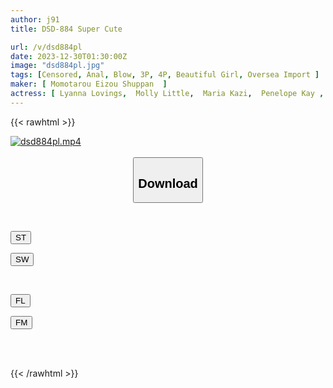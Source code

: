 ```yaml
---
author: j91
title: DSD-884 Super Cute

url: /v/dsd884pl
date: 2023-12-30T01:30:00Z
image: "dsd884pl.jpg"
tags: [Censored, Anal, Blow, 3P, 4P, Beautiful Girl, Oversea Import	]
maker: [ Momotarou Eizou Shuppan  ]
actress: [ Lyanna Lovings,  Molly Little,  Maria Kazi,  Penelope Kay , Jade Valentine ]
---
```



{{< rawhtml >}}

<div class="video" data-videoid="k3AjeB3d0DsOOak">
    <a href="javascript:;">
        <img src="/v/dsd884pl/dsd884pl.jpg" width="WIDTH" height="HEIGHT" alt="dsd884pl.mp4" loading="lazy">
    </a>
</div>

<script type="text/javascript" src="https://j91.asia/asset/on-demand-st.js"></script>

<br>
  <link rel="stylesheet" href="https://j91.asia/asset/bs5.css">
  
  <center>
  <button class="btn btn-primary" type="button" data-bs-toggle="collapse" data-bs-target=".multi-collapse" aria-expanded="false" aria-controls="multiCollapseExample1 multiCollapseExample2"><h2>Download</h2></button></center>
</p>
<div class="row">
  <div class="col">
    <div class="collapse multi-collapse" id="multiCollapseExample1">
      <div class="card card-body">
	      	      <br>
<div class="buttons">  
<p><a href="https://streamtape.to/v/k3AjeB3d0DsOOak" target="_blank"><button class="btn-hover color-3"><i class="fa fa-download"></i> ST</button></a></p>
<p><a href="https://flaswish.com/59az2vi7i51z" target="_blank"><button class="btn-hover color-2"><i class="fa fa-download"></i> SW</button></a></p></div>
    </div>
  </div>
</div>
  <div class="col">
    <div class="collapse multi-collapse" id="multiCollapseExample2">
      <div class="card card-body">
	      <br>
<div class="buttons">
<p><a href="javascript:;" target="_blank"><button class="btn-hover color-9"><i class="fa fa-download"></i> FL</button></a></p>
<p><a href="javascript:;" target="_blank"><button class="btn-hover color-8"><i class="fa fa-download"></i> FM</button></a></p></div>
<br><br>
      </div>
    </div>
  </div>
</div>

{{< /rawhtml >}}